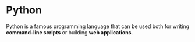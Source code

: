 # Python

Python is a famous programming language that can be used both for writing **command-line scripts** or building **web applications**.
